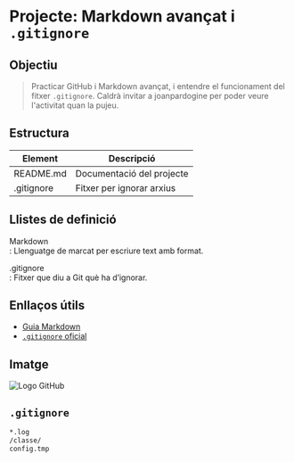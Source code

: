 # Projecte: Markdown avançat i `.gitignore`

## Objectiu
> Practicar GitHub i Markdown avançat, i entendre el funcionament del fitxer `.gitignore`. Caldrà invitar a joanpardogine per poder veure l'activitat quan la pujeu.

## Estructura
| Element      | Descripció                          |
|--------------|--------------------------------------|
| README.md    | Documentació del projecte            |
| .gitignore   | Fitxer per ignorar arxius            |

## Llistes de definició
Markdown  
: Llenguatge de marcat per escriure text amb format.

.gitignore  
: Fitxer que diu a Git què ha d’ignorar.

## Enllaços útils
- [Guia Markdown](https://guides.github.com/features/mastering-markdown/)
- [`.gitignore` oficial](https://git-scm.com/docs/gitignore)

## Imatge
![Logo GitHub](https://github.githubassets.com/images/modules/logos_page/GitHub-Mark.png)

## `.gitignore`
```bash
*.log
/classe/
config.tmp
